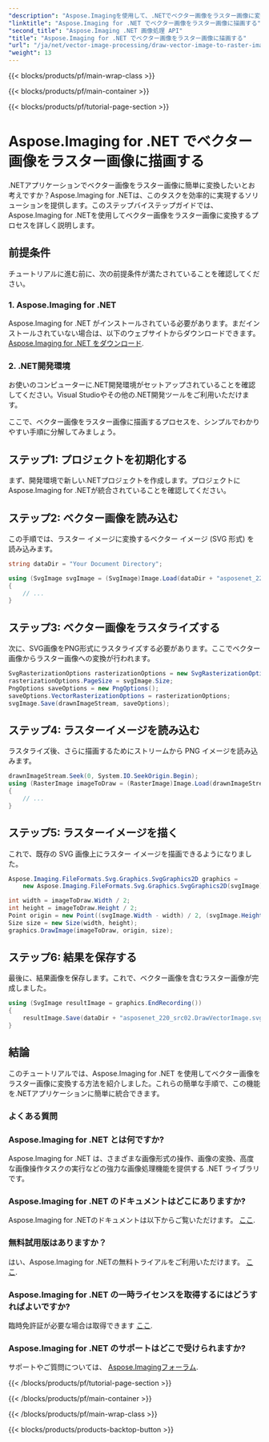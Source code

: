 ```yaml
---
"description": "Aspose.Imagingを使用して、.NETでベクター画像をラスター画像に変換する方法を学びます。効率的な画像処理のためのステップバイステップガイドです。"
"linktitle": "Aspose.Imaging for .NET でベクター画像をラスター画像に描画する"
"second_title": "Aspose.Imaging .NET 画像処理 API"
"title": "Aspose.Imaging for .NET でベクター画像をラスター画像に描画する"
"url": "/ja/net/vector-image-processing/draw-vector-image-to-raster-image/"
"weight": 13
---
```


{{< blocks/products/pf/main-wrap-class >}}

{{< blocks/products/pf/main-container >}}

{{< blocks/products/pf/tutorial-page-section >}}

# Aspose.Imaging for .NET でベクター画像をラスター画像に描画する


.NETアプリケーションでベクター画像をラスター画像に簡単に変換したいとお考えですか？Aspose.Imaging for .NETは、このタスクを効率的に実現するソリューションを提供します。このステップバイステップガイドでは、Aspose.Imaging for .NETを使用してベクター画像をラスター画像に変換するプロセスを詳しく説明します。 

## 前提条件

チュートリアルに進む前に、次の前提条件が満たされていることを確認してください。

### 1. Aspose.Imaging for .NET

Aspose.Imaging for .NET がインストールされている必要があります。まだインストールされていない場合は、以下のウェブサイトからダウンロードできます。 [Aspose.Imaging for .NET をダウンロード](https://releases。aspose.com/imaging/net/).

### 2. .NET開発環境

お使いのコンピューターに.NET開発環境がセットアップされていることを確認してください。Visual Studioやその他の.NET開発ツールをご利用いただけます。

ここで、ベクター画像をラスター画像に描画するプロセスを、シンプルでわかりやすい手順に分解してみましょう。

## ステップ1: プロジェクトを初期化する

まず、開発環境で新しい.NETプロジェクトを作成します。プロジェクトにAspose.Imaging for .NETが統合されていることを確認してください。

## ステップ2: ベクター画像を読み込む

この手順では、ラスター イメージに変換するベクター イメージ (SVG 形式) を読み込みます。

```csharp
string dataDir = "Your Document Directory";

using (SvgImage svgImage = (SvgImage)Image.Load(dataDir + "asposenet_220_src02.svg"))
{
    // ...
}
```

## ステップ3: ベクター画像をラスタライズする

次に、SVG画像をPNG形式にラスタライズする必要があります。ここでベクター画像からラスター画像への変換が行われます。

```csharp
SvgRasterizationOptions rasterizationOptions = new SvgRasterizationOptions();
rasterizationOptions.PageSize = svgImage.Size;
PngOptions saveOptions = new PngOptions();
saveOptions.VectorRasterizationOptions = rasterizationOptions;
svgImage.Save(drawnImageStream, saveOptions);
```

## ステップ4: ラスターイメージを読み込む

ラスタライズ後、さらに描画するためにストリームから PNG イメージを読み込みます。

```csharp
drawnImageStream.Seek(0, System.IO.SeekOrigin.Begin);
using (RasterImage imageToDraw = (RasterImage)Image.Load(drawnImageStream))
{
    // ...
}
```

## ステップ5: ラスターイメージを描く

これで、既存の SVG 画像上にラスター イメージを描画できるようになりました。

```csharp
Aspose.Imaging.FileFormats.Svg.Graphics.SvgGraphics2D graphics =
    new Aspose.Imaging.FileFormats.Svg.Graphics.SvgGraphics2D(svgImage);

int width = imageToDraw.Width / 2;
int height = imageToDraw.Height / 2;
Point origin = new Point((svgImage.Width - width) / 2, (svgImage.Height - height) / 2);
Size size = new Size(width, height);
graphics.DrawImage(imageToDraw, origin, size);
```

## ステップ6: 結果を保存する

最後に、結果画像を保存します。これで、ベクター画像を含むラスター画像が完成しました。

```csharp
using (SvgImage resultImage = graphics.EndRecording())
{
    resultImage.Save(dataDir + "asposenet_220_src02.DrawVectorImage.svg");
}
```

## 結論

このチュートリアルでは、Aspose.Imaging for .NET を使用してベクター画像をラスター画像に変換する方法を紹介しました。これらの簡単な手順で、この機能を.NETアプリケーションに簡単に統合できます。

### よくある質問

### Aspose.Imaging for .NET とは何ですか?
Aspose.Imaging for .NET は、さまざまな画像形式の操作、画像の変換、高度な画像操作タスクの実行などの強力な画像処理機能を提供する .NET ライブラリです。

### Aspose.Imaging for .NET のドキュメントはどこにありますか?
Aspose.Imaging for .NETのドキュメントは以下からご覧いただけます。 [ここ](https://reference。aspose.com/imaging/net/).

### 無料試用版はありますか？
はい、Aspose.Imaging for .NETの無料トライアルをご利用いただけます。 [ここ](https://releases。aspose.com/).

### Aspose.Imaging for .NET の一時ライセンスを取得するにはどうすればよいですか?
臨時免許証が必要な場合は取得できます [ここ](https://purchase。aspose.com/temporary-license/).

### Aspose.Imaging for .NET のサポートはどこで受けられますか?
サポートやご質問については、 [Aspose.Imagingフォーラム](https://forum。aspose.com/).


{{< /blocks/products/pf/tutorial-page-section >}}

{{< /blocks/products/pf/main-container >}}

{{< /blocks/products/pf/main-wrap-class >}}

{{< blocks/products/products-backtop-button >}}